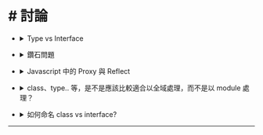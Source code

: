 ###### <!-- ref -->

[type_vs_interface 文件]: https://www.typescriptlang.org/docs/handbook/2/everyday-types.html#differences-between-type-aliases-and-interfaces
[type_vs_interface 鐵人]: https://ithelp.ithome.com.tw/articles/10216626
[type_vs_interface 1]: https://stackoverflow.com/questions/37233735/interfaces-vs-types-in-typescript
[多重繼承]: https://zh.wikipedia.org/wiki/%E5%A4%9A%E9%87%8D%E7%BB%A7%E6%89%BF
[虛繼承]: https://zh.wikipedia.org/wiki/%E8%99%9A%E7%BB%A7%E6%89%BF
[javascript 中的 proxy 與 reflect]: https://blog.techbridge.cc/2018/05/27/js-proxy-reflect/

<!-- ref -->

# # 討論

<!-- Type vs Interface -->

- <details close>
  <summary>Type vs Interface</summary>

  > REF: [Type_vs_Interface 文件] | [Type_vs_Interface 鐵人] | [Type_vs_Interface 1]

  </details>

<!-- 鑽石問題 -->

- <details close>
  <summary>鑽石問題</summary>

  > REF: [多重繼承] | [虛繼承]

  - 以下是否有可能會有`鑽石問題`

  ```typescript
  // type
  type UserAccount = {
    account: string
    password: string
    money: number
  }

  // interface
  interface AccountSystem {
    signIn(account: string, password: string): void
    signOut(): void
  }

  interface TransactionSystem {
    deposit(amount: number): void
    withdraw(amount: number): void
  }

  interface CashMachineSystem extends TransactionSystem, AccountSystem {}

  class CashMachine implements CashMachineSystem {
    // private users: UserAccount[]
    private currentUser: UserAccount | undefined

    constructor(private users: UserAccount[]) {
      // this.users = users
      this.currentUser = { account: '', password: '', money: 1 }
    }

    signIn(account: string, password: string): void {
      console.log(this.users, this.currentUser, this.x)
    }
    signOut(): void {}

    deposit(amount: number): void {}
    withdraw(amount: number): void {}
  }

  // class CashMachine implements TransactionSystem, AccountSystem {}
  ```

  </details>

<!-- Javascript 中的 Proxy 與 Reflect -->

- <details close>
  <summary>Javascript 中的 Proxy 與 Reflect</summary>

  > REF: [Javascript 中的 Proxy 與 Reflect]

  - 待研究群組中的問題（關鍵字搜尋：typescript typeof）

  </details>

<!-- class、type.. 等，是不是應該比較適合以全域處理，而不是以 module 處理？ -->

- <details close>
  <summary>class、type.. 等，是不是應該比較適合以全域處理，而不是以 module 處理？</summary>

  - TODO: 待解答

  </details>

<!-- 如何命名 class vs interface? -->

- <details close>
  <summary>如何命名 class vs interface?</summary>

  - TODO: 待解答
  - 以下情形，該如何處理？
    - 是否不用再搞一個 interface? 直接將 class 當 interface 使用？
    - 若要 implements 數個 interface，則不會有重名問題，因為此時的含義不同。
    - class 要是有多的 member，名字照理也不同。

  ```typescript
  interface Weapon {}
  class Weapon implements Weapon {}
  ```

  </details>

---
